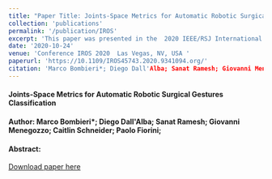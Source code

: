 ```yaml
---
title: "Paper Title: Joints-Space Metrics for Automatic Robotic Surgical Gestures Classification"
collection: 'publications'
permalink: '/publication/IROS'
excerpt: 'This paper was presented in the  2020 IEEE/RSJ International Conference on Intelligent Robots and Systems (IROS) conference and present a series of angular metrics that can be used together with Cartesian-based metrics to better describe different surgical gestures.'
date: '2020-10-24'
venue: 'Conference IROS 2020  Las Vegas, NV, USA '
paperurl: 'https://10.1109/IROS45743.2020.9341094.org/'
citation: 'Marco Bombieri*; Diego Dall'Alba; Sanat Ramesh; Giovanni Menegozzo; Caitlin Schneider; Paolo Fiorini; <i>2020 IEEE/RSJ International Conference on Intelligent Robots and Systems (IROS)</i>.'
---
```


<h4>Joints-Space Metrics for Automatic Robotic Surgical Gestures Classification</h4>
<h4>Author: Marco Bombieri*; Diego Dall'Alba; Sanat Ramesh; Giovanni Menegozzo; Caitlin Schneider; Paolo Fiorini;</h4>
<h4>Abstract:</h4> 



[Download paper here](https://10.1109/IROS45743.2020.9341094.org/)